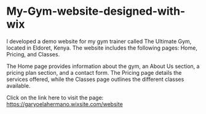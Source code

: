 # My-Gym-website-designed-with-wix
I developed a demo website for my gym trainer called The Ultimate Gym, located in Eldoret, Kenya. 
The website includes the following pages: Home, Pricing, and Classes.

The Home page provides information about the gym, an About Us section, a pricing plan section, and a contact form. The Pricing page details the services offered, while the Classes page outlines the different classes available.

Click on the link here to visit the page: https://garyoelahermano.wixsite.com/website
